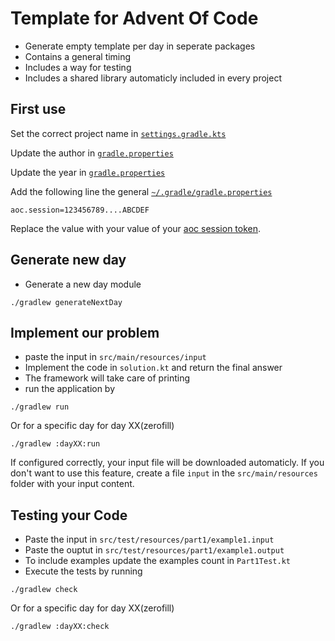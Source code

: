 # Template for Advent Of Code
* Generate empty template per day in seperate packages
* Contains a general timing
* Includes a way for testing
* Includes a shared library automaticly included in every project
  

## First use
Set the correct project name in [`settings.gradle.kts`](./settings.gradle.kts)

Update the author in [`gradle.properties`](./gradle.properties) 

Update the year in [`gradle.properties`](./gradle.properties)

Add the following line the general [`~/.gradle/gradle.properties`](~/.gradle/gradle.properties)
```properties
aoc.session=123456789....ABCDEF
```
Replace the value with your value of your [aoc session token](https://github.com/GreenLightning/advent-of-code-downloader#how-do-i-get-my-session-cookie).

## Generate new day
* Generate a new day module
```shell script
./gradlew generateNextDay
```

## Implement our problem
* paste the input in `src/main/resources/input`
* Implement the code in `solution.kt` and return the final answer
* The framework will take care of printing
* run the application by
```shell script
./gradlew run
```
Or for a specific day for day XX(zerofill)
```shell script
./gradlew :dayXX:run
```

If configured correctly, your input file will be downloaded automaticly. If you don't want to use this feature, create a
file `input` in the `src/main/resources` folder with your input content.

## Testing your Code

* Paste the input in `src/test/resources/part1/example1.input`
* Paste the ouptut in `src/test/resources/part1/example1.output` 
* To include examples update the examples count in `Part1Test.kt`
* Execute the tests by running 
```shell script
./gradlew check
```
Or for a specific day for day XX(zerofill)
```shell script
./gradlew :dayXX:check
```


